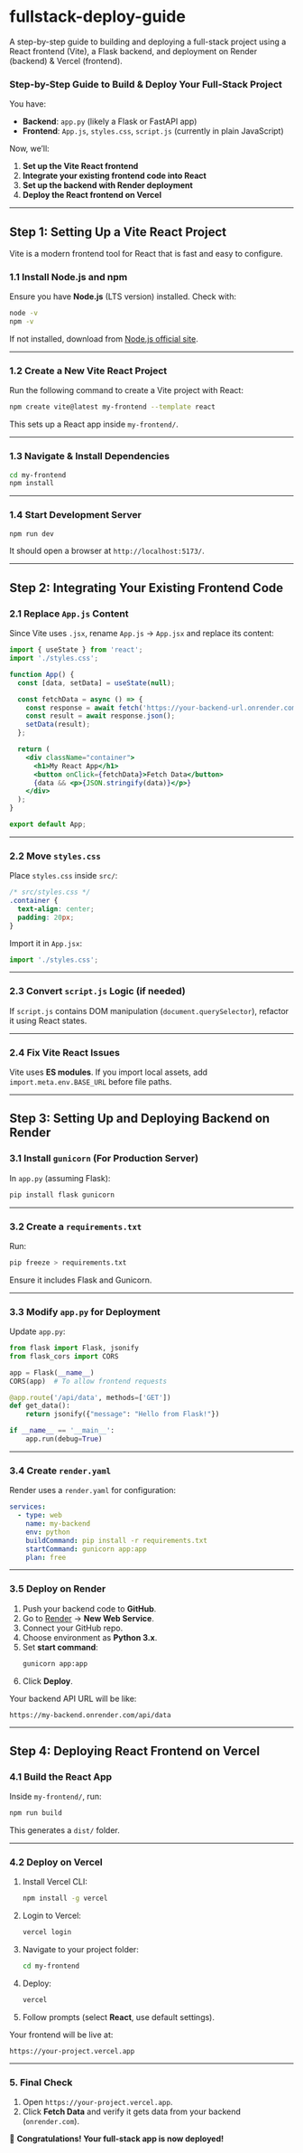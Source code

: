 # fullstack-deploy-guide
A step-by-step guide to building and deploying a full-stack project using a React frontend (Vite), a Flask backend, and deployment on Render (backend) &amp; Vercel (frontend).

### **Step-by-Step Guide to Build & Deploy Your Full-Stack Project**  
You have:  
- **Backend**: `app.py` (likely a Flask or FastAPI app)  
- **Frontend**: `App.js`, `styles.css`, `script.js` (currently in plain JavaScript)  

Now, we’ll:  
1. **Set up the Vite React frontend**  
2. **Integrate your existing frontend code into React**  
3. **Set up the backend with Render deployment**  
4. **Deploy the React frontend on Vercel**  

---

## **Step 1: Setting Up a Vite React Project**
Vite is a modern frontend tool for React that is fast and easy to configure.  

### **1.1 Install Node.js and npm**  
Ensure you have **Node.js** (LTS version) installed. Check with:  
```sh
node -v
npm -v
```
If not installed, download from [Node.js official site](https://nodejs.org/).

---

### **1.2 Create a New Vite React Project**
Run the following command to create a Vite project with React:  
```sh
npm create vite@latest my-frontend --template react
```
This sets up a React app inside `my-frontend/`.

---

### **1.3 Navigate & Install Dependencies**  
```sh
cd my-frontend
npm install
```

---

### **1.4 Start Development Server**  
```sh
npm run dev
```
It should open a browser at `http://localhost:5173/`.

---

## **Step 2: Integrating Your Existing Frontend Code**  

### **2.1 Replace `App.js` Content**  
Since Vite uses `.jsx`, rename `App.js` → `App.jsx` and replace its content:  
```jsx
import { useState } from 'react';
import './styles.css';

function App() {
  const [data, setData] = useState(null);

  const fetchData = async () => {
    const response = await fetch('https://your-backend-url.onrender.com/api/data');
    const result = await response.json();
    setData(result);
  };

  return (
    <div className="container">
      <h1>My React App</h1>
      <button onClick={fetchData}>Fetch Data</button>
      {data && <p>{JSON.stringify(data)}</p>}
    </div>
  );
}

export default App;
```

---

### **2.2 Move `styles.css`**  
Place `styles.css` inside `src/`:  
```css
/* src/styles.css */
.container {
  text-align: center;
  padding: 20px;
}
```
Import it in `App.jsx`:  
```jsx
import './styles.css';
```

---

### **2.3 Convert `script.js` Logic (if needed)**  
If `script.js` contains DOM manipulation (`document.querySelector`), refactor it using React states.

---

### **2.4 Fix Vite React Issues**
Vite uses **ES modules**. If you import local assets, add `import.meta.env.BASE_URL` before file paths.

---

## **Step 3: Setting Up and Deploying Backend on Render**  

### **3.1 Install `gunicorn` (For Production Server)**
In `app.py` (assuming Flask):  
```sh
pip install flask gunicorn
```

---

### **3.2 Create a `requirements.txt`**
Run:  
```sh
pip freeze > requirements.txt
```
Ensure it includes Flask and Gunicorn.

---

### **3.3 Modify `app.py` for Deployment**  
Update `app.py`:  
```python
from flask import Flask, jsonify
from flask_cors import CORS

app = Flask(__name__)
CORS(app)  # To allow frontend requests

@app.route('/api/data', methods=['GET'])
def get_data():
    return jsonify({"message": "Hello from Flask!"})

if __name__ == '__main__':
    app.run(debug=True)
```

---

### **3.4 Create `render.yaml`**
Render uses a `render.yaml` for configuration:  
```yaml
services:
  - type: web
    name: my-backend
    env: python
    buildCommand: pip install -r requirements.txt
    startCommand: gunicorn app:app
    plan: free
```

---

### **3.5 Deploy on Render**  
1. Push your backend code to **GitHub**.  
2. Go to [Render](https://dashboard.render.com/) → **New Web Service**.  
3. Connect your GitHub repo.  
4. Choose environment as **Python 3.x**.  
5. Set **start command**:  
   ```sh
   gunicorn app:app
   ```
6. Click **Deploy**.  

Your backend API URL will be like:  
```
https://my-backend.onrender.com/api/data
```

---

## **Step 4: Deploying React Frontend on Vercel**  

### **4.1 Build the React App**
Inside `my-frontend/`, run:  
```sh
npm run build
```
This generates a `dist/` folder.

---

### **4.2 Deploy on Vercel**
1. Install Vercel CLI:  
   ```sh
   npm install -g vercel
   ```
2. Login to Vercel:  
   ```sh
   vercel login
   ```
3. Navigate to your project folder:  
   ```sh
   cd my-frontend
   ```
4. Deploy:  
   ```sh
   vercel
   ```
5. Follow prompts (select **React**, use default settings).  

Your frontend will be live at:  
```
https://your-project.vercel.app
```

---

### **5. Final Check**
1. Open `https://your-project.vercel.app`.  
2. Click **Fetch Data** and verify it gets data from your backend (`onrender.com`).  

🚀 **Congratulations! Your full-stack app is now deployed!**
